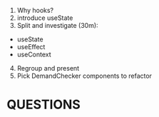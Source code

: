 
1. Why hooks?
2. introduce useState
3. Split and investigate (30m):
  - useState
  - useEffect
  - useContext
4. Regroup and present
5. Pick DemandChecker components to refactor

QUESTIONS
=========
